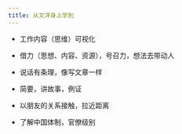 ```yaml
---
title: 从文洋身上学到
---
```

- 工作内容（思维）可视化

- 借力（思想、内容、资源），号召力，想法去带动人

- 说话有条理，像写文章一样

- 简要，讲故事，例证

- 以朋友的关系接触，拉近距离

- 了解中国体制，官僚级别
